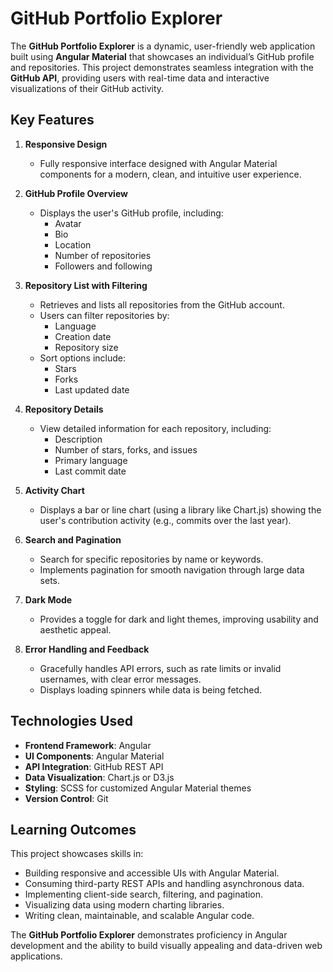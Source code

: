 # GitHub Portfolio Explorer

The **GitHub Portfolio Explorer** is a dynamic, user-friendly web application built using **Angular Material** that showcases an individual’s GitHub profile and repositories. This project demonstrates seamless integration with the **GitHub API**, providing users with real-time data and interactive visualizations of their GitHub activity.

## Key Features

1. **Responsive Design**  
   - Fully responsive interface designed with Angular Material components for a modern, clean, and intuitive user experience.

2. **GitHub Profile Overview**  
   - Displays the user's GitHub profile, including:
     - Avatar  
     - Bio  
     - Location  
     - Number of repositories  
     - Followers and following  

3. **Repository List with Filtering**  
   - Retrieves and lists all repositories from the GitHub account.  
   - Users can filter repositories by:
     - Language  
     - Creation date  
     - Repository size  
   - Sort options include:
     - Stars  
     - Forks  
     - Last updated date  

4. **Repository Details**  
   - View detailed information for each repository, including:
     - Description  
     - Number of stars, forks, and issues  
     - Primary language  
     - Last commit date  

5. **Activity Chart**  
   - Displays a bar or line chart (using a library like Chart.js) showing the user's contribution activity (e.g., commits over the last year).

6. **Search and Pagination**  
   - Search for specific repositories by name or keywords.  
   - Implements pagination for smooth navigation through large data sets.

7. **Dark Mode**  
   - Provides a toggle for dark and light themes, improving usability and aesthetic appeal.

8. **Error Handling and Feedback**  
   - Gracefully handles API errors, such as rate limits or invalid usernames, with clear error messages.  
   - Displays loading spinners while data is being fetched.

## Technologies Used

- **Frontend Framework**: Angular  
- **UI Components**: Angular Material  
- **API Integration**: GitHub REST API  
- **Data Visualization**: Chart.js or D3.js  
- **Styling**: SCSS for customized Angular Material themes  
- **Version Control**: Git  

## Learning Outcomes

This project showcases skills in:  
- Building responsive and accessible UIs with Angular Material.  
- Consuming third-party REST APIs and handling asynchronous data.  
- Implementing client-side search, filtering, and pagination.  
- Visualizing data using modern charting libraries.  
- Writing clean, maintainable, and scalable Angular code.  

The **GitHub Portfolio Explorer** demonstrates proficiency in Angular development and the ability to build visually appealing and data-driven web applications.
